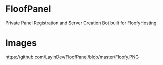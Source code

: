 # FloofPanel
Private Panel Registration and Server Creation Bot built for FloofyHosting.

# Images
https://github.com/LayinDev/FloofPanel/blob/master/Floofy.PNG

